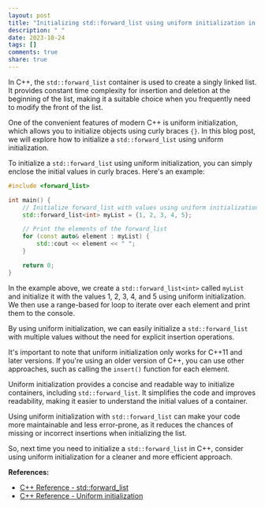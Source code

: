 ```yaml
---
layout: post
title: "Initializing std::forward_list using uniform initialization in C++"
description: " "
date: 2023-10-24
tags: []
comments: true
share: true
---
```


In C++, the `std::forward_list` container is used to create a singly linked list. It provides constant time complexity for insertion and deletion at the beginning of the list, making it a suitable choice when you frequently need to modify the front of the list.

One of the convenient features of modern C++ is uniform initialization, which allows you to initialize objects using curly braces `{}`. In this blog post, we will explore how to initialize a `std::forward_list` using uniform initialization.

To initialize a `std::forward_list` using uniform initialization, you can simply enclose the initial values in curly braces. Here's an example:

```cpp
#include <forward_list>

int main() {
    // Initialize forward_list with values using uniform initialization
    std::forward_list<int> myList = {1, 2, 3, 4, 5};

    // Print the elements of the forward_list
    for (const auto& element : myList) {
        std::cout << element << " ";
    }

    return 0;
}
```

In the example above, we create a `std::forward_list<int>` called `myList` and initialize it with the values 1, 2, 3, 4, and 5 using uniform initialization. We then use a range-based for loop to iterate over each element and print them to the console.

By using uniform initialization, we can easily initialize a `std::forward_list` with multiple values without the need for explicit insertion operations.

It's important to note that uniform initialization only works for C++11 and later versions. If you're using an older version of C++, you can use other approaches, such as calling the `insert()` function for each element.

Uniform initialization provides a concise and readable way to initialize containers, including `std::forward_list`. It simplifies the code and improves readability, making it easier to understand the initial values of a container.

Using uniform initialization with `std::forward_list` can make your code more maintainable and less error-prone, as it reduces the chances of missing or incorrect insertions when initializing the list.

So, next time you need to initialize a `std::forward_list` in C++, consider using uniform initialization for a cleaner and more efficient approach.

**References:**
- [C++ Reference - std::forward_list](https://en.cppreference.com/w/cpp/container/forward_list)
- [C++ Reference - Uniform initialization](https://en.cppreference.com/w/cpp/language/initializer_list)